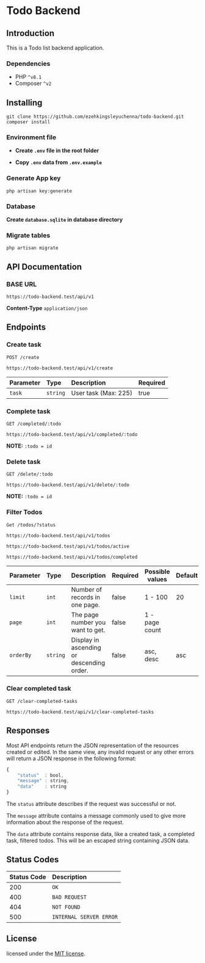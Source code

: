 # Todo Backend

## Introduction
This is a Todo list backend application.

### Dependencies
- PHP `^v8.1`
- Composer `^v2`

## Installing

```
git clone https://github.com/ezehkingsleyuchenna/todo-backend.git
composer install
```

### Environment file
- **Create `.env` file in the root folder**

- **Copy `.env` data from `.env.example`**

### Generate App key
```
php artisan key:generate
```

### Database

**Create `database.sqlite` in database directory**

### Migrate tables
```
php artisan migrate
```

## API Documentation
### BASE URL
```http request
https://todo-backend.test/api/v1
```
**Content-Type** `application/json`

## Endpoints

### Create task
`POST /create`
```http request
https://todo-backend.test/api/v1/create
```

| Parameter | Type     | Description          | Required |
|:----------|:---------|:---------------------|----------|
| `task`    | `string` | User task (Max: 225) | true     |

### Complete task
`GET /completed/:todo`
```http request
https://todo-backend.test/api/v1/completed/:todo
```
**NOTE:** `:todo = id`

### Delete task
`GET /delete/:todo`
```http
https://todo-backend.test/api/v1/delete/:todo
```
**NOTE:** `:todo = id`

### Filter Todos
`Get /todos/?status`
```http request
https://todo-backend.test/api/v1/todos
```
```http request
https://todo-backend.test/api/v1/todos/active
```
```http request
https://todo-backend.test/api/v1/todos/completed
```

| Parameter | Type     | Description                               | Required | Possible values | Default |
|:----------|:---------|:------------------------------------------|----------|-----------------|:--------|
| `limit`   | `int`    | Number of records in one page.            | false    | 1 - 100         | 20      |
| `page`    | `int`    | The page number you want to get.          | false    | 1 - page count  |         |
| `orderBy` | `string` | Display in ascending or descending order. | false    | asc, desc       | asc     |

### Clear completed task
`GET /clear-completed-tasks`
```http request
https://todo-backend.test/api/v1/clear-completed-tasks
```


## Responses

Most API endpoints return the JSON representation of the resources created or edited. In the same view, any invalid request or any other errors will return a JSON
response in the following format:

```javascript
{
    "status"  : bool,
    "message" : string,
    "data"    : string
}
```

The `status` attribute describes if the request was successful or not.

The `message` attribute contains a message commonly used to give more information about the response of the request.

The `data` attribute contains response data, like a created task, a completed task, filtered todos. This will be an escaped string containing JSON data.

## Status Codes

| Status Code | Description             |
|:------------|:------------------------|
| 200         | `OK`                    |
| 400         | `BAD REQUEST`           |
| 404         | `NOT FOUND`             |
| 500         | `INTERNAL SERVER ERROR` |

## License

licensed under the [MIT license](https://opensource.org/licenses/MIT).
